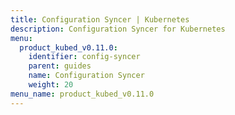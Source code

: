 ```yaml
---
title: Configuration Syncer | Kubernetes
description: Configuration Syncer for Kubernetes
menu:
  product_kubed_v0.11.0:
    identifier: config-syncer
    parent: guides
    name: Configuration Syncer
    weight: 20
menu_name: product_kubed_v0.11.0
---
```

